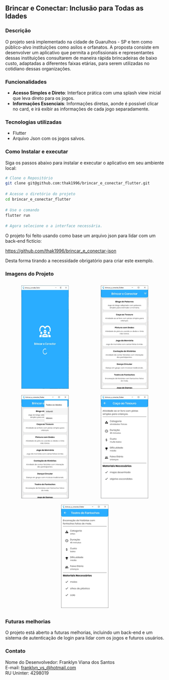 ## Brincar e Conectar: Inclusão para Todas as Idades

### Descrição

O projeto será implementado na cidade de Guarulhos - SP e tem como público-alvo instituições como asilos e orfanatos. A proposta consiste em desenvolver um aplicativo que permita a profissionais e representantes dessas instituições consultarem de maneira rápida brincadeiras de baixo custo, adaptadas a diferentes faixas etárias, para serem utilizadas no cotidiano dessas organizações.

### Funcionalidades

- **Acesso Simples e Direto**: Interface prática com uma splash view inicial que leva direto para os jogos.
- **Informações Essenciais**: Informações diretas, aonde é possível clicar no card, e irá exibir as informações de cada jogo separadamente.

### Tecnologias utilizadas

- Flutter
- Arquivo Json com os jogos salvos.

### Como Instalar e executar

Siga os passos abaixo para instalar e executar o aplicativo em seu ambiente local:

```bash
# Clone o Repositório
git clone git@github.com:thak1996/brincar_e_conectar_flutter.git

# Acesse o diretório do projeto
cd brincar_e_conectar_flutter

# Use o comando
flutter run

# Agora selecione o a interface necessária.
```

O projeto foi feito usando como base um arquivo json para lidar com um back-end fictício:

<https://github.com/thak1996/brincar_e_conectar-json>

Desta forma tirando a necessidade obrigatório para criar este exemplo.

### Imagens do Projeto

<div style="display: flex; justify-content: space-around; flex-wrap: wrap;">
    <img src="/assets/readme/splash.jpeg" alt="Sort by Number" style="width: 150px; height: auto; margin: 10px;">
    <img src="/assets/readme/home_one.jpeg" alt="Not Found" style="width: 150px; height: auto; margin: 10px;">
    <img src="/assets/readme/home_two.jpeg" alt="Sort by Name" style="width: 150px; height: auto; margin: 10px;">
    <img src="/assets/readme/details_one.jpeg" alt="Home" style="width: 150px; height: auto; margin: 10px;">
    <img src="/assets/readme/details_two.jpeg" alt="Details" style="width: 150px; height: auto; margin: 10px;">
</div>

### Futuras melhorias

O projeto está aberto a futuras melhorias, incluindo um back-end e um sistema de autenticação de login para lidar com os jogos e futuros usuários.

### Contato

Nome do Desenvolvedor: Franklyn Viana dos Santos </br>
E-mail: <franklyn_vs_@hotmail.com> </br>
RU Uninter: 4298019 </br>

